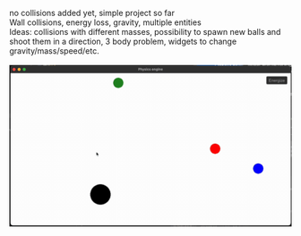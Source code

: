 no collisions added yet, simple project so far
<br>
Wall collisions, energy loss, gravity, multiple entities
<br>
Ideas: collisions with different masses, possibility to spawn new balls and shoot them in a direction, 3 body problem, widgets to change gravity/mass/speed/etc.
<br>
<br>
![](https://github.com/jakobildstad/simple_physics_engine_cpp/blob/main/physics_engine_gif.gif)
